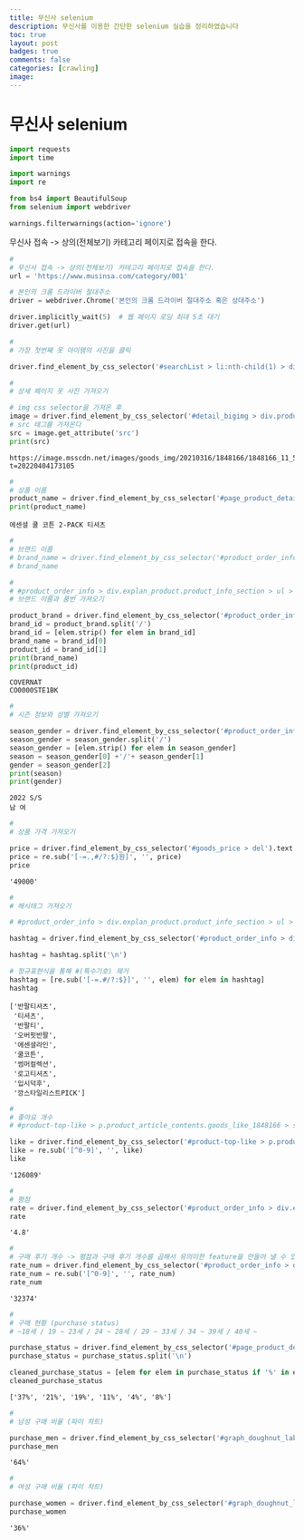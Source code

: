 ```yaml
---
title: 무신사 selenium
description: 무신사를 이용한 간단한 selenium 실습을 정리하였습니다
toc: true 
layout: post
badges: true
comments: false
categories: [crawling]
image:
---
```


# 무신사 selenium

```python
import requests
import time

import warnings
import re

from bs4 import BeautifulSoup
from selenium import webdriver

```


```python
warnings.filterwarnings(action='ignore')
```

무신사 접속 -> 상의(전체보기) 카테고리 페이지로 접속을 한다.


```python
#
# 무신사 접속 -> 상의(전체보기) 카테고리 페이지로 접속을 한다.
url = 'https://www.musinsa.com/category/001'

# 본인의 크롬 드라이버 절대주소
driver = webdriver.Chrome('본인의 크롬 드라이버 절대주소 혹은 상대주소')

driver.implicitly_wait(5)  # 웹 페이지 로딩 최대 5초 대기
driver.get(url)
```


```python
#
# 가장 첫번째 옷 아이템의 사진을 클릭 

driver.find_element_by_css_selector('#searchList > li:nth-child(1) > div.li_inner > div.list_img > a > img').click()

```


```python
#
# 상세 페이지 옷 사진 가져오기

# img css selector을 가져온 후 
image = driver.find_element_by_css_selector('#detail_bigimg > div.product-img > img')
# src 태그를 가져온다 
src = image.get_attribute('src') 
print(src)
```

    https://image.msscdn.net/images/goods_img/20210316/1848166/1848166_11_500.jpg?t=20220404173105



```python
#
# 상품 이름 
product_name = driver.find_element_by_css_selector('#page_product_detail > div.right_area.page_detail_product > div.right_contents.section_product_summary > span > em').text
print(product_name)
```

    에센셜 쿨 코튼 2-PACK 티셔츠



```python
#
# 브랜드 이름
# brand_name = driver.find_element_by_css_selector('#product_order_info > div.explan_product.product_info_section > ul > li:nth-child(1) > p.product_article_contents > strong > a').text
# brand_name 
```


```python
#
# #product_order_info > div.explan_product.product_info_section > ul > li:nth-child(1) > p.product_article_contents > strong
# 브랜드 이름과 품번 가져오기

product_brand = driver.find_element_by_css_selector('#product_order_info > div.explan_product.product_info_section > ul > li:nth-child(1) > p.product_article_contents > strong').text
brand_id = product_brand.split('/') 
brand_id = [elem.strip() for elem in brand_id]
brand_name = brand_id[0]
product_id = brand_id[1]
print(brand_name)
print(product_id)
```

    COVERNAT
    CO0000STE1BK



```python
#
# 시즌 정보와 성별 가져오기

season_gender = driver.find_element_by_css_selector('#product_order_info > div.explan_product.product_info_section > ul > li:nth-child(2) > p.product_article_contents').text
season_gender = season_gender.split('/') 
season_gender = [elem.strip() for elem in season_gender]
season = season_gender[0] +'/'+ season_gender[1]
gender = season_gender[2]
print(season)
print(gender)
```

    2022 S/S
    남 여



```python
#
# 상품 가격 가져오기

price = driver.find_element_by_css_selector('#goods_price > del').text
price = re.sub('[-=.,#/?:$}원]', '', price)
price

```




    '49000'




```python
#
# 해시태그 가져오기

# #product_order_info > div.explan_product.product_info_section > ul > li.article-tag-list.list > p

hashtag = driver.find_element_by_css_selector('#product_order_info > div.explan_product.product_info_section > ul > li.article-tag-list.list > p').text

hashtag = hashtag.split('\n')

# 정규표현식을 통해 #(특수기호) 제거
hashtag = [re.sub('[-=.#/?:$}]', '', elem) for elem in hashtag]
hashtag

```




    ['반팔티셔츠',
     '티셔츠',
     '반팔티',
     '오버핏반팔',
     '에센셜라인',
     '쿨코튼',
     '썸머컬렉션',
     '로고티셔츠',
     '입시덕후',
     '깡스타일리스트PICK']




```python
#
# 좋야요 개수
# #product-top-like > p.product_article_contents.goods_like_1848166 > span

like = driver.find_element_by_css_selector('#product-top-like > p.product_article_contents.goods_like_1848166 > span').text
like = re.sub('[^0-9]', '', like)
like
```




    '126089'




```python
#
# 평점
rate = driver.find_element_by_css_selector('#product_order_info > div.explan_product.product_info_section > ul > li:nth-child(6) > p.product_article_contents > a > span.prd-score__rating').text
rate
```




    '4.8'




```python
#
# 구매 후기 개수 -> 평점과 구매 후기 개수를 곱해서 유의미한 feature을 만들어 낼 수 있을 것 같음 
rate_num = driver.find_element_by_css_selector('#product_order_info > div.explan_product.product_info_section > ul > li:nth-child(6) > p.product_article_contents > a > span.prd-score__review-count').text
rate_num = re.sub('[^0-9]', '', rate_num)
rate_num
```




    '32374'




```python
#
# 구매 현황 (purchase status)
# ~18세 / 19 ~ 23세 / 24 ~ 28세 / 29 ~ 33세 / 34 ~ 39세 / 40세 ~ 

purchase_status = driver.find_element_by_css_selector('#page_product_detail > div.right_area.page_detail_product > div.section_graph_detail > div > div > div.graph_bar_wrap > div > ul').text
purchase_status = purchase_status.split('\n') 

cleaned_purchase_status = [elem for elem in purchase_status if '%' in elem]
cleaned_purchase_status
```




    ['37%', '21%', '19%', '11%', '4%', '8%']




```python
#
# 남성 구매 비율 (파이 차트)

purchase_men = driver.find_element_by_css_selector('#graph_doughnut_label > ul > li:nth-child(1) > dl > dd').text
purchase_men
```




    '64%'




```python
#
# 여성 구매 비율 (파이 차트)

purchase_women = driver.find_element_by_css_selector('#graph_doughnut_label > ul > li:nth-child(2) > dl > dd').text
purchase_women
```




    '36%'


